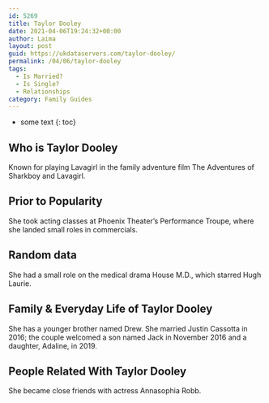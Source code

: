 ```yaml
---
id: 5269
title: Taylor Dooley
date: 2021-04-06T19:24:32+00:00
author: Laima
layout: post
guid: https://ukdataservers.com/taylor-dooley/
permalink: /04/06/taylor-dooley
tags:
  - Is Married?
  - Is Single?
  - Relationships
category: Family Guides
---
```


* some text
{: toc}


## Who is Taylor Dooley
                  
                  
                  
Known for playing Lavagirl in the family adventure film The Adventures of Sharkboy and Lavagirl.
                  
              
            
              
            
                
                
                
## Prior to Popularity
                  
                  
                  
She took acting classes at Phoenix Theater&#8217;s Performance Troupe, where she landed small roles in commercials. 
                  
              
            
              
            
                
                
                
## Random data
                  
                  
                  
She had a small role on the medical drama House M.D., which starred Hugh Laurie.
                  
              
            
              
            
                
                
                
## Family & Everyday Life of Taylor Dooley
                  
                  
                  
She has a younger brother named Drew. She married Justin Cassotta in 2016; the couple welcomed a son named Jack in November 2016 and a daughter, Adaline, in 2019.
                  
              
            
              
            
                
                
                
## People Related With Taylor Dooley
                  
                  
                  
She became close friends with actress Annasophia Robb.
                  
              
            
              
            
                
              
            
              
              
            
            
              
            
          
          
          